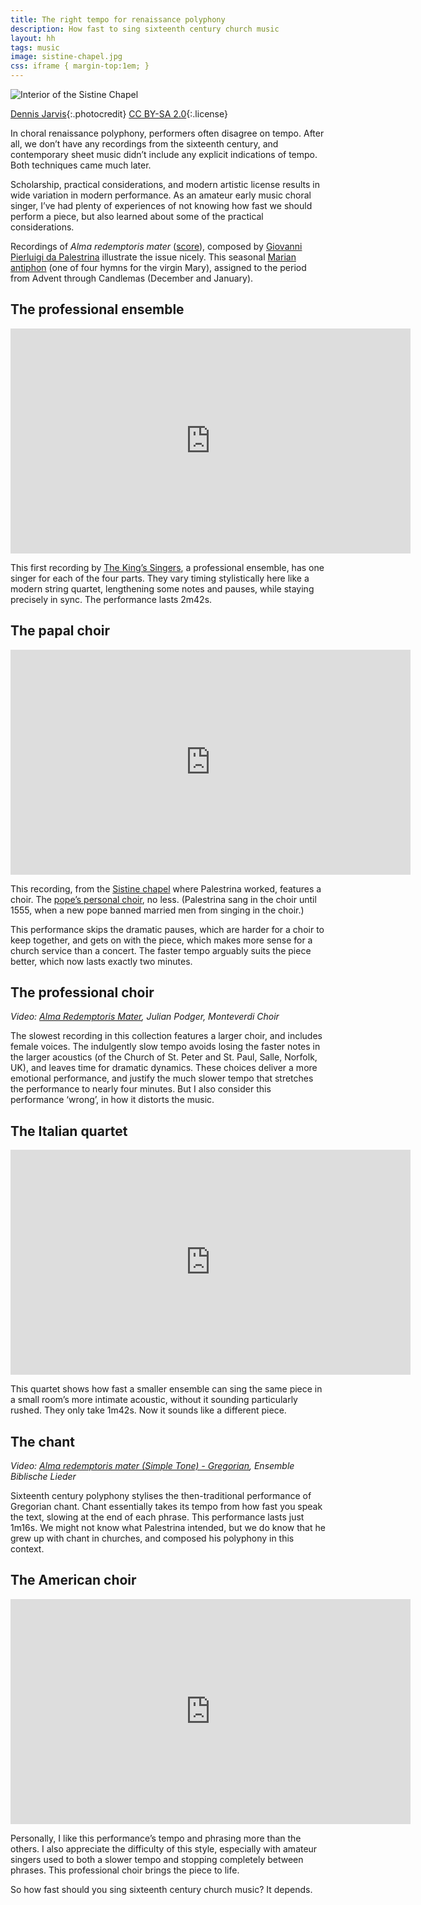 ```yaml
---
title: The right tempo for renaissance polyphony
description: How fast to sing sixteenth century church music
layout: hh
tags: music
image: sistine-chapel.jpg
css: iframe { margin-top:1em; }
---
```


![Interior of the Sistine Chapel](sistine-chapel.jpg)

[Dennis Jarvis](https://www.flickr.com/photos/archer10/5388358235){:.photocredit}
[CC BY-SA 2.0](https://creativecommons.org/licenses/by-sa/2.0/){:.license}

In choral renaissance polyphony, performers often disagree on tempo.
After all, we don’t have any recordings from the sixteenth century, and contemporary sheet music didn’t include any explicit indications of tempo.
Both techniques came much later.

Scholarship, practical considerations, and modern artistic license results in wide variation in modern performance.
As an amateur early music choral singer, I’ve had plenty of experiences of not knowing how fast we should perform a piece, but also learned about some of the practical considerations.

Recordings of _Alma redemptoris mater_
([score](https://www.cpdl.org/wiki/index.php/Alma_Redemptoris_Mater_a_8_(Collegio_Romano_ms.)_(Giovanni_Pierluigi_da_Palestrina))), 
composed by 
[Giovanni Pierluigi da Palestrina](https://en.wikipedia.org/wiki/Giovanni_Pierluigi_da_Palestrina)
illustrate the issue nicely.
This seasonal
[Marian antiphon](https://www.cpdl.org/wiki/index.php/Category:Votive_antiphons)
(one of four hymns for the virgin Mary), 
assigned to the period from Advent through Candlemas (December and January).

## The professional ensemble

<iframe width="640" height="360" src="https://www.youtube-nocookie.com/embed/VsPQFytWWHo" frameborder="0" allow="accelerometer; autoplay; encrypted-media; gyroscope; picture-in-picture" allowfullscreen></iframe>

This first recording by 
[The King’s Singers](https://www.kingssingers.com), 
a professional ensemble, has one singer for each of the four parts.
They vary timing stylistically here like a modern string quartet, lengthening some notes and pauses, while staying precisely in sync.
The performance lasts 2m42s.

## The papal choir

<iframe width="640" height="360" src="https://www.youtube-nocookie.com/embed/prI3Z0nyuI8" frameborder="0" allow="accelerometer; autoplay; encrypted-media; gyroscope; picture-in-picture" allowfullscreen></iframe>

This recording, from the 
[Sistine chapel](https://en.wikipedia.org/wiki/Sistine_Chapel) 
where Palestrina worked, features a choir.
The [pope’s personal choir](https://en.wikipedia.org/wiki/Sistine_Chapel_Choir), no less.
(Palestrina sang in the choir until 1555, when a new pope banned married men from singing in the choir.)

This performance skips the dramatic pauses, which are harder for a choir to keep together, and gets on with the piece, which makes more sense for a church service than a concert.
The faster tempo arguably suits the piece better, which now lasts exactly two minutes.

## The professional choir

_Video: [Alma Redemptoris Mater](https://www.youtube.com/watch?v=GUk1MbKTms0),
Julian Podger, Monteverdi Choir_

The slowest recording in this collection features a larger choir, and includes female voices.
The indulgently slow tempo avoids losing the faster notes in the larger acoustics (of the Church of St. Peter and St. Paul, Salle, Norfolk, UK), and leaves time for dramatic dynamics.
These choices deliver a more emotional performance, and justify the much slower tempo that stretches the performance to nearly four minutes.
But I also consider this performance ‘wrong’, in how it distorts the music.

## The Italian quartet

<iframe width="640" height="360" src="https://www.youtube-nocookie.com/embed/H2nttV84HPQ" frameborder="0" allow="accelerometer; autoplay; encrypted-media; gyroscope; picture-in-picture" allowfullscreen></iframe>

This quartet shows how fast a smaller ensemble can sing the same piece in a small room’s more intimate acoustic, without it sounding particularly rushed.
They only take 1m42s.
Now it sounds like a different piece.

## The chant

_Video: [Alma redemptoris mater (Simple Tone) - Gregorian](https://www.youtube.com/watch?v=flawOw7x3Gg),
Ensemble Biblische Lieder_

Sixteenth century polyphony stylises the then-traditional performance of Gregorian chant.
Chant essentially takes its tempo from how fast you speak the text, slowing at the end of each phrase.
This performance lasts just 1m16s.
We might not know what Palestrina intended, but we do know that he grew up with chant in churches, and composed his polyphony in this context.

## The American choir

<iframe width="640" height="360" src="https://www.youtube-nocookie.com/embed/MO2nCUPFKaA" frameborder="0" allow="accelerometer; autoplay; encrypted-media; gyroscope; picture-in-picture" allowfullscreen></iframe>

Personally, I like this performance’s tempo and phrasing more than the others.
I also appreciate the difficulty of this style, especially with amateur singers used to both a slower tempo and stopping completely between phrases.
This professional choir brings the piece to life.

So how fast should you sing sixteenth century church music?
It depends.
